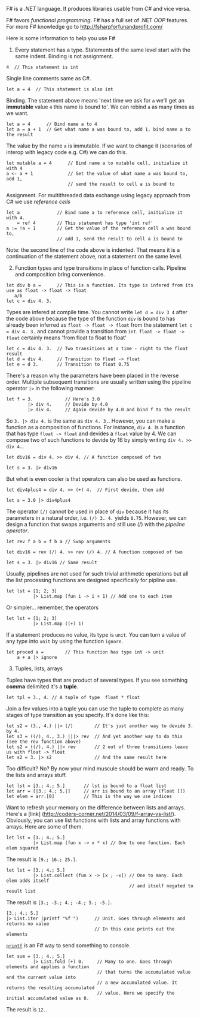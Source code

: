 F# is a *.NET* language. It produces libraries usable from *C#* and vice versa.

F# favors *functional programming*. F# has a full set of .NET *OOP* features. 
For more F# knowledge go to http://fsharpforfunandprofit.com/

Here is some information to help you use F# 

1) Every statement has a type. Statements of the same level start with the same indent. Binding is not assignment.

```f#
4  // This statement is int
```
Single line comments same as C#.
```f#
let a = 4  // This statement is also int
```
Binding. The statement above means 'next time we ask for `a` we'll get an **immutable** value `4` this name is bound to'. 
We can rebind `a` as many times as we want.
```f#
let a = 4      // Bind name a to 4
let a = a + 1  // Get what name a was bound to, add 1, bind name a to the result
```
The value by the name `a` is immutable. If we want to change it (scenarios of interop with legacy code e.g. C#) we can do this.
```f#
let mutable a = 4      // Bind name a to mutable cell, initialize it with 4
a <- a + 1             // Get the value of what name a was bound to, add 1, 
                       // send the result to cell a is bound to
```
Assignment. For multithreaded data exchange using legacy approach from C# we use *reference cells*
```f#
let a              // Bind name a to reference cell, initialize it with 4.
    = ref 4        // This statement has type 'int ref'  
a := !a + 1        // Get the value of the reference cell a was bound to, 
                   // add 1, send the result to cell a is bound to
```
Note: the second line of the code above is indented. That means it is a continuation of the statement above, not a statement on the same level.

2) Function types and type transitions in place of function calls. Pipeline and composition bring convenience.

```f#
let div b a =      // This is a function. Its type is infered from its use as float -> float -> float
   a/b 
let c = div 4. 3.  
```
Types are infered at compile time. You cannot write `let d = div 3 4` after the code above because the type of the function `div` is bound to has already been inferred as `float -> float -> float` from the statement `let c = div 4. 3.` and cannot provide a transition from `int`. `float -> float -> float` certainly means 'from float to float to float'
```f#
let c = div 4. 3.  // Two transitions at a time - right to the float result
let d = div 4.     // Transition to float -> float
let e = d 3.       // Transition to float 0.75
```
There's a reason why the parameters have been placed in the reverse order. Multiple subsequent transitions are usually written using the pipeline operator `|>` in the following manner:
```f#
let f = 3.            // Here's 3.0
        |> div 4.     // Devide by 4.0
        |> div 4.     // Again devide by 4.0 and bind f to the result
```
So `3. |> div 4.` is the same as `div 4. 3.`. However,  you can make a function as a composition of functions. For instance, `div 4.` is a function that has type `float -> float` and devides a `float` value by 4. We can compose two of such functions to devide by 16 by simply writing `div 4. >> div 4.`.
```f#
let div16 = div 4. >> div 4. // A function composed of two

let s = 3. |> div16
```
But what is even cooler is that operators can also be used as functions.  
```f#
let div4plus4 = div 4. >> (+) 4.  // First devide, then add

let s = 3.0 |> div4plus4
```
The operator `(/)` cannot be used in place of `div` because it has its parameters in a natural order, i.e. `(/) 3. 4.` yields `0.75`. However, we can design a function that swaps arguments and still use (/) with the *pipeline operator*.
```f#
let rev f a b = f b a // Swap arguments

let div16 = rev (/) 4. >> rev (/) 4. // A function composed of two

let s = 3. |> div16 // Same result 
```
Usually, pipelines are not used for such trivial arithmetic operations but all the list processing functions are designed specifically for pipline use.
```f#
let lst = [1; 2; 3]
          |> List.map (fun i -> i + 1) // Add one to each item
```
Or simpler... remember, the operators
```f#
let lst = [1; 2; 3]
          |> List.map ((+) 1)
```
If a statement produces no value, its type is `unit`. You can turn a value of any type into `unit` by using the function `ignore`.
```f#
let proced a =        // This function has type int -> unit
    a + a |> ignore   
```


3) Tuples, lists, arrays

Tuples have types that are product of several types. If you see something **comma** delimited it's a **tuple**.
```f#
let tpl = 3., 4. // A tuple of type  float * float
```
Join a fev values into a tuple you can use the tuple to complete as many stages of type transition as you specify. It's done like this: 
```f#
let s2 = (3., 4.) ||> (/)        // It's just another way to devide 3. by 4. 
let s3 = ((/), 4., 3.) |||> rev  // And yet another way to do this (see the rev function above)
let s2 = ((/), 4.) ||> rev       // 2 out of three transitions leave us with float -> float
let s2 = 3. |> s2                // And the same result here 
```
Too difficult? No? By now your mind muscule should be warm and ready. To the lists and arrays stuff.
```f#
let lst = [3.; 4.; 5.]       // lst is bound to a float list
let arr = [|3.; 4.; 5.|]     // arr is bound to an array (float [])
let elem = arr.[0]           // This is the way we use indices
```
Want to refresh your memory on the difference between lists and arrays. Here's a [link] (http://coders-corner.net/2014/03/09/f-array-vs-list/). Obviously, you can use list functions with lists and array functions with arrays. Here are some of them.
```f#
let lst = [3.; 4.; 5.]
          |> List.map (fun x -> x * x) // One to one function. Each elem squared
```
The result is `[9.; 16.; 25.]`.
```f#
let lst = [3.; 4.; 5.]
          |> List.collect (fun x -> [x ; -x]) // One to many. Each elem adds itself
                                              // and itself negated to result list
```
The result is `[3.; -3.; 4.; -4.; 5.; -5.]`.
```f#
[3.; 4.; 5.]
|> List.iter (printf "%f ")      // Unit. Goes through elements and returns no value
                                 // In this case prints out the elements
```
[`printf`](https://msdn.microsoft.com/en-us/library/ee370560.aspx) is an F# way to send something to console.
```f#
let sum = [3.; 4.; 5.]
          |> List.fold (+) 0.     // Many to one. Goes through elements and applies a function
                                  // that turns the accumulated value and the current value into
                                  // a new accumulated value. It returns the resulting accumulated
                                  // value. Here we specify the initial accumulated value as 0.
```
The result is `12.`.
